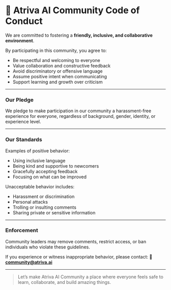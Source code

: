 
# 🌱 Atriva AI Community Code of Conduct

We are committed to fostering a **friendly, inclusive, and collaborative environment**.

By participating in this community, you agree to:
- Be respectful and welcoming to everyone
- Value collaboration and constructive feedback
- Avoid discriminatory or offensive language
- Assume positive intent when communicating
- Support learning and growth over criticism

---

### Our Pledge
We pledge to make participation in our community a harassment-free experience for everyone, regardless of background, gender, identity, or experience level.

---

### Our Standards
Examples of positive behavior:
- Using inclusive language
- Being kind and supportive to newcomers
- Gracefully accepting feedback
- Focusing on what can be improved

Unacceptable behavior includes:
- Harassment or discrimination
- Personal attacks
- Trolling or insulting comments
- Sharing private or sensitive information

---

### Enforcement
Community leaders may remove comments, restrict access, or ban individuals who violate these guidelines.

If you experience or witness inappropriate behavior, please contact:
📩 **community@atriva.ai**

---

> Let’s make Atriva AI Community a place where everyone feels safe to learn, collaborate, and build amazing things.
